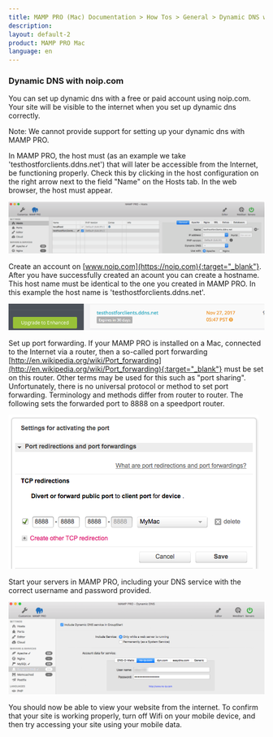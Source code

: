 ```yaml
---
title: MAMP PRO (Mac) Documentation > How Tos > General > Dynamic DNS with noip.com
description: 
layout: default-2
product: MAMP PRO Mac
language: en
---
```


### Dynamic DNS with noip.com

You can set up dynamic dns with a free or paid account using noip.com. Your site will be visible to the internet when you set up dynamic dns correctly. 

<div class="alert" role="alert">
Note: We cannot provide support for setting up your dynamic dns with MAMP PRO.
</div>

In MAMP PRO, the host must (as an example we take 'testhostforclients.ddns.net') that will later be accessible from the Internet, be functioning properly. Check this by clicking in the host configuration on the right arrow next to the field "Name" on the Hosts tab. In the web browser, the host must appear.

![MAMP](/en/MAMP-PRO-Mac/How-Tos/General/noip/hostsMAMPPRO.png)

Create an account on [www.noip.com](https://noip.com){:target="_blank"}. After you have successfully created an acount you can create a hostname. This host name must be identical to the one you created in MAMP PRO. In this example the host name is 'testhostforclients.ddns.net'.

![MAMP](/en/MAMP-PRO-Mac/How-Tos/General/noip/hostName.png)

Set up port forwarding. If your MAMP PRO is installed on a Mac, connected to the Internet via a router, then a so-called port forwarding [http://en.wikipedia.org/wiki/Port_forwarding](http://en.wikipedia.org/wiki/Port_forwarding){:target="_blank"} must be set on this router. Other terms may be used for this such as "port sharing". Unfortunately, there is no universal protocol or method to set port forwarding. Terminology and methods differ from router to router. The following sets the forwarded port to 8888 on a speedport router.

![MAMP](/en/MAMP-PRO-Mac/How-Tos/General/noip/portForwarding.png)

Start your servers in MAMP PRO, including your DNS service with the correct username and password provided.

![MAMP](/en/MAMP-PRO-Mac/How-Tos/General/noip/dynDNS.png)

You should now be able to view your website from the internet. To confirm that your site is working properly, turn off Wifi on your mobile device, and then try accessing your site using your mobile data.




